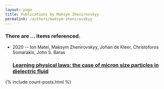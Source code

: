 ```yaml
---
layout: page
title: Publications by Maksym Zhenirovskyy
permalink: /authors/maksym-zhenirovskyy
---
```


<h3 id="number-posts">There are ... items referenced.</h3>
<ul class="post-list">
<li><span class='post-meta'>2020 -- Ion Matei, Maksym Zhenirovskyy, Johan de Kleer, Christoforos Somarakis, John S. Baras</span><h3><a class='post-link' href="{{ site.baseurl }}/learning-physical-laws-the-case-of-micron-size-particles-in-dielectric-fluid">Learning physical laws: the case of micron size particles in dielectric fluid</a></h3></li>

</ul>
{% include count-posts.html %}
